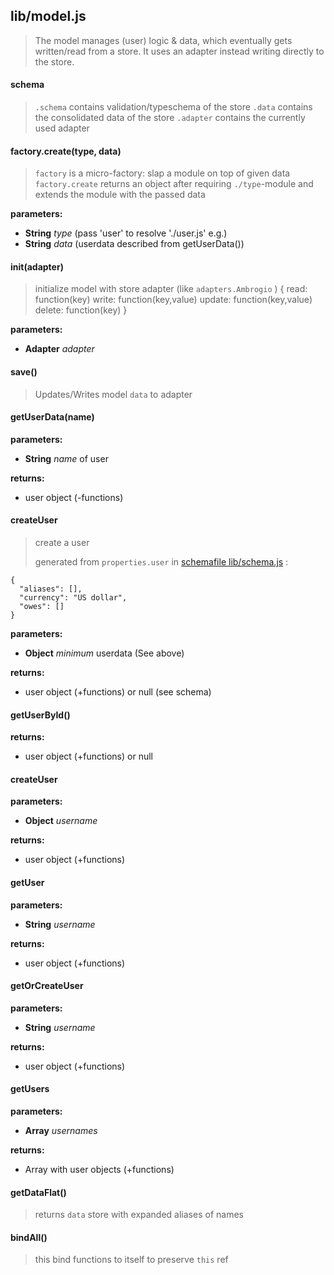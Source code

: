 

<!-- Start lib/model.js -->
## lib/model.js

> The model manages (user) logic & data, which 
> eventually gets written/read from a store.
> It uses an adapter instead writing directly to the store.

#### schema

> `.schema`  contains validation/typeschema of the store 
> `.data`    contains the consolidated data of the store 
> `.adapter` contains the currently used adapter

#### factory.create(type, data)

> `factory` is a micro-factory: slap a module on top of given data 
> `factory.create` returns an object after requiring `./type`-module and 
> extends the module with the passed data 

__parameters:__

* **String** *type* (pass 'user' to resolve './user.js' e.g.)
* **String** *data* (userdata described from getUserData())

#### init(adapter)

> initialize model with store adapter (like `adapters.Ambrogio` )
>     { read: function(key)
>       write: function(key,value)
>       update: function(key,value)
>       delete: function(key) }

__parameters:__

* **Adapter** *adapter* 

#### save()

> Updates/Writes model `data` to adapter

#### getUserData(name)

> 

__parameters:__

* **String** *name* of user

__returns:__

* user object (-functions)

#### createUser

> create a user
> 
> generated from `properties.user` in [schemafile lib/schema.js](../lib/schema.js) :

    {
      "aliases": [],
      "currency": "US dollar",
      "owes": []
    }

__parameters:__

* **Object** *minimum* userdata (See above)

__returns:__

* user object (+functions) or null (see schema)

#### getUserById()

> 

__returns:__

* user object (+functions) or null

#### createUser

> 

__parameters:__

* **Object** *username* 

__returns:__

* user object (+functions)

#### getUser

> 

__parameters:__

* **String** *username* 

__returns:__

* user object (+functions)

#### getOrCreateUser

> 

__parameters:__

* **String** *username* 

__returns:__

* user object (+functions)

#### getUsers

> 

__parameters:__

* **Array** *usernames* 

__returns:__

* Array with user objects (+functions)

#### getDataFlat()

> returns `data` store with expanded aliases of names

#### bindAll()

> this bind functions to itself to preserve `this` ref

<!-- End lib/model.js -->
